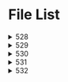 # File List

<details>
<summary>528</summary>

- [mod](https://ponapon280.github.io/5chSummary/528/mod.html)
- [sum](https://ponapon280.github.io/5chSummary/528/sum.html)
</details>

<details>
<summary>529</summary>

- [mod](https://ponapon280.github.io/5chSummary/529/mod.html)
- [sum](https://ponapon280.github.io/5chSummary/529/sum.html)
- [url](https://ponapon280.github.io/5chSummary/529/url.html)
</details>

<details>
<summary>530</summary>

- [mod](https://ponapon280.github.io/5chSummary/530/mod.html)
- [sum](https://ponapon280.github.io/5chSummary/530/sum.html)
- [url](https://ponapon280.github.io/5chSummary/530/url.html)
</details>

<details>
<summary>531</summary>

- [mod](https://ponapon280.github.io/5chSummary/531/mod.html)
- [mod_2](https://ponapon280.github.io/5chSummary/531/mod_2.html)
- [sum](https://ponapon280.github.io/5chSummary/531/sum.html)
- [url](https://ponapon280.github.io/5chSummary/531/url.html)
</details>

<details>
<summary>532</summary>

- [mod](https://ponapon280.github.io/5chSummary/532/mod.html)
- [mod_1](https://ponapon280.github.io/5chSummary/532/mod_1.html)
- [mod_2](https://ponapon280.github.io/5chSummary/532/mod_2.html)
- [mod_3](https://ponapon280.github.io/5chSummary/532/mod_3.html)
- [mod_4](https://ponapon280.github.io/5chSummary/532/mod_4.html)
- [mod_5](https://ponapon280.github.io/5chSummary/532/mod_5.html)
- [sum](https://ponapon280.github.io/5chSummary/532/sum.html)
- [sum_1](https://ponapon280.github.io/5chSummary/532/sum_1.html)
- [sum_2](https://ponapon280.github.io/5chSummary/532/sum_2.html)
- [sum_3](https://ponapon280.github.io/5chSummary/532/sum_3.html)
- [sum_4](https://ponapon280.github.io/5chSummary/532/sum_4.html)
- [sum_5](https://ponapon280.github.io/5chSummary/532/sum_5.html)
- [url](https://ponapon280.github.io/5chSummary/532/url.html)
</details>

